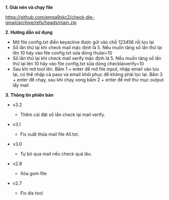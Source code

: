 <b>1. Giải nén và chạy file</b>

https://github.com/emga9xkc2/check-die-gmail/archive/refs/heads/main.zip

<b>2. Hướng dẫn sử dụng</b>

- Mở file config.txt điền keyactive được gửi vào chỗ 123456 rồi lưu lại
- Số lần thử lại khi check mail mặc định là 5. Nếu muốn tăng số lần thử lại lên 10 hãy vào file config.txt sửa dòng thulai=10
- Số lần thử lại khi check mail verify mặc định là 5. Nếu muốn tăng số lần thử lại lên 10 hãy vào file config.txt sửa dòng checklaiverify=10
- Sau khi mở tool lên. Bấm 1 + enter để mở file input, nhập email vào lưu lại, có thể nhập cả pass và email khôi phục để không phải lọc lại. Bấm 3 + enter để chạy, sau khi chạy xong bấm 2 + enter để mở thư mục output lấy mail

<b>3. Thông tin phiên bản</b>

- v3.2

  - Thêm cài đặt số lần check lại mail verify.<br>

- v3.1

  - Fix xuất thừa mail file All.txt.<br>

- v3.0

  - Tự bỏ qua mail nếu check quá lâu.<br>

- v2.8

  - Xóa gom file<br>

- v2.7

  - Fix dis tool<br>
